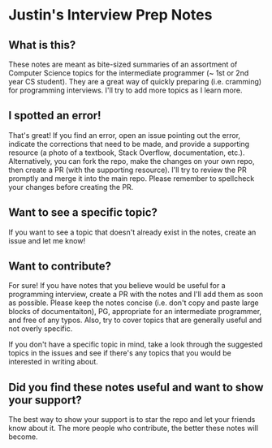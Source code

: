 # Justin's Interview Prep Notes
## What is this?
These notes are meant as bite-sized summaries of an assortment of Computer Science topics for the intermediate programmer (~ 1st or 2nd year CS student).  They are a great way of quickly preparing (i.e. cramming) for programming interviews.  I'll try to add more topics as I learn more.
## I spotted an error!
That's great!  If you find an error, open an issue pointing out the error, indicate the corrections that need to be made, and provide a supporting resource (a photo of a textbook, Stack Overflow, documentation, etc.).  Alternatively, you can fork the repo, make the changes on your own repo, then create a PR (with the supporting resource).  I'll try to review the PR promptly and merge it into the main repo.  Please remember to spellcheck your changes before creating the PR.
## Want to see a specific topic?
If you want to see a topic that doesn't already exist in the notes, create an issue and let me know!
## Want to contribute?
For sure!  If you have notes that you believe would be useful for a programming interview, create a PR with the notes and I'll add them as soon as possible.  Please keep the notes concise (i.e. don't copy and paste large blocks of documentaiton), PG, appropriate for an intermediate programmer, and free of any typos.  Also, try to cover topics that are generally useful and not overly specific.

If you don't have a specific topic in mind, take a look through the suggested topics in the issues and see if there's any topics that you would be interested in writing about.
## Did you find these notes useful and want to show your support?  
The best way to show your support is to star the repo and let your friends know about it.  The more people who contribute, the better these notes will become.